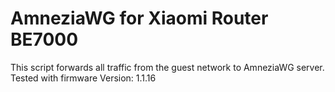 # AmneziaWG for Xiaomi Router BE7000

This script forwards all traffic from the guest network to AmneziaWG server.\
Tested with firmware Version: 1.1.16
